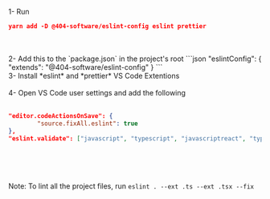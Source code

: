 1- Run 
```json 
yarn add -D @404-software/eslint-config eslint prettier
```
</br>
</br>
2- Add this to the `package.json` in the project's root 
```json
"eslintConfig": { "extends": "@404-software/eslint-config" }
```
</br>
3- Install *eslint* and *prettier* VS Code Extentions
</br>
</br>
4- Open VS Code user settings and add the following
</br>
</br>

```json
"editor.codeActionsOnSave": {
		"source.fixAll.eslint": true
},
"eslint.validate": ["javascript", "typescript", "javascriptreact", "typescriptreact"]
```

</br>
</br>
</br>

Note: To lint all the project files, run `eslint . --ext .ts --ext .tsx --fix`
